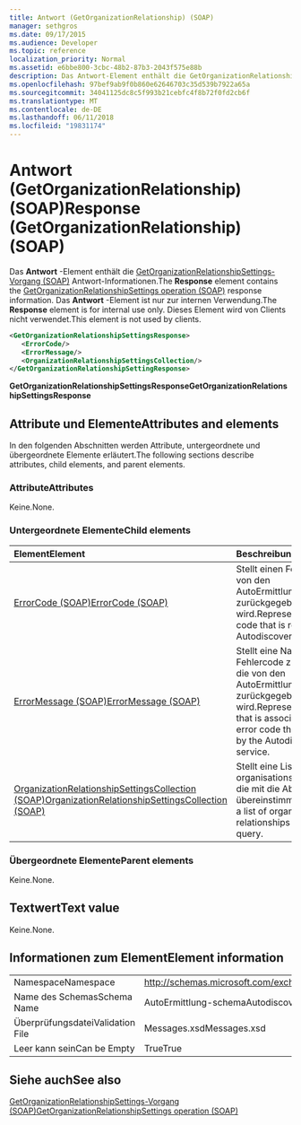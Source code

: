```yaml
---
title: Antwort (GetOrganizationRelationship) (SOAP)
manager: sethgros
ms.date: 09/17/2015
ms.audience: Developer
ms.topic: reference
localization_priority: Normal
ms.assetid: e6bbe800-3cbc-48b2-87b3-2043f575e88b
description: Das Antwort-Element enthält die GetOrganizationRelationshipSettings-Vorgang (SOAP) Antwortinformationen. Das Antwort-Element ist nur zur internen Verwendung. Dieses Element wird von Clients nicht verwendet.
ms.openlocfilehash: 97bef9ab9f0b860e62646703c35d539b7922a65a
ms.sourcegitcommit: 34041125dc8c5f993b21cebfc4f8b72f0fd2cb6f
ms.translationtype: MT
ms.contentlocale: de-DE
ms.lasthandoff: 06/11/2018
ms.locfileid: "19831174"
---
```

# <a name="response-getorganizationrelationship-soap"></a><span data-ttu-id="42db4-105">Antwort (GetOrganizationRelationship) (SOAP)</span><span class="sxs-lookup"><span data-stu-id="42db4-105">Response (GetOrganizationRelationship) (SOAP)</span></span>

<span data-ttu-id="42db4-106">Das **Antwort** -Element enthält die [GetOrganizationRelationshipSettings-Vorgang (SOAP)](getorganizationrelationshipsettings-operation-soap.md) Antwort-Informationen.</span><span class="sxs-lookup"><span data-stu-id="42db4-106">The **Response** element contains the [GetOrganizationRelationshipSettings operation (SOAP)](getorganizationrelationshipsettings-operation-soap.md) response information.</span></span> <span data-ttu-id="42db4-107">Das **Antwort** -Element ist nur zur internen Verwendung.</span><span class="sxs-lookup"><span data-stu-id="42db4-107">The **Response** element is for internal use only.</span></span> <span data-ttu-id="42db4-108">Dieses Element wird von Clients nicht verwendet.</span><span class="sxs-lookup"><span data-stu-id="42db4-108">This element is not used by clients.</span></span> 
  
```XML
<GetOrganizationRelationshipSettingsResponse>
   <ErrorCode/>
   <ErrorMessage/>
   <OrganizationRelationshipSettingsCollection/>
</GetOrganizationRelationshipSettingResponse>
```

 <span data-ttu-id="42db4-109">**GetOrganizationRelationshipSettingsResponse**</span><span class="sxs-lookup"><span data-stu-id="42db4-109">**GetOrganizationRelationshipSettingsResponse**</span></span>
## <a name="attributes-and-elements"></a><span data-ttu-id="42db4-110">Attribute und Elemente</span><span class="sxs-lookup"><span data-stu-id="42db4-110">Attributes and elements</span></span>

<span data-ttu-id="42db4-111">In den folgenden Abschnitten werden Attribute, untergeordnete und übergeordnete Elemente erläutert.</span><span class="sxs-lookup"><span data-stu-id="42db4-111">The following sections describe attributes, child elements, and parent elements.</span></span>
  
### <a name="attributes"></a><span data-ttu-id="42db4-112">Attribute</span><span class="sxs-lookup"><span data-stu-id="42db4-112">Attributes</span></span>

<span data-ttu-id="42db4-113">Keine.</span><span class="sxs-lookup"><span data-stu-id="42db4-113">None.</span></span>
  
### <a name="child-elements"></a><span data-ttu-id="42db4-114">Untergeordnete Elemente</span><span class="sxs-lookup"><span data-stu-id="42db4-114">Child elements</span></span>

|<span data-ttu-id="42db4-115">**Element**</span><span class="sxs-lookup"><span data-stu-id="42db4-115">**Element**</span></span>|<span data-ttu-id="42db4-116">**Beschreibung**</span><span class="sxs-lookup"><span data-stu-id="42db4-116">**Description**</span></span>|
|:-----|:-----|
|[<span data-ttu-id="42db4-117">ErrorCode (SOAP)</span><span class="sxs-lookup"><span data-stu-id="42db4-117">ErrorCode (SOAP)</span></span>](errorcode-soap.md) <br/> |<span data-ttu-id="42db4-118">Stellt einen Fehlercode, der von den AutoErmittlungsdienst zurückgegeben wird.</span><span class="sxs-lookup"><span data-stu-id="42db4-118">Represents an error code that is returned by the Autodiscover service.</span></span>  <br/> |
|[<span data-ttu-id="42db4-119">ErrorMessage (SOAP)</span><span class="sxs-lookup"><span data-stu-id="42db4-119">ErrorMessage (SOAP)</span></span>](errormessage-soap.md) <br/> |<span data-ttu-id="42db4-120">Stellt eine Nachricht, die ein Fehlercode zugeordnet ist, die von den AutoErmittlungsdienst zurückgegeben wird.</span><span class="sxs-lookup"><span data-stu-id="42db4-120">Represents a message that is associated with an error code that is returned by the Autodiscover service.</span></span>  <br/> |
|[<span data-ttu-id="42db4-121">OrganizationRelationshipSettingsCollection (SOAP)</span><span class="sxs-lookup"><span data-stu-id="42db4-121">OrganizationRelationshipSettingsCollection (SOAP)</span></span>](organizationrelationshipsettingscollection-soap.md) <br/> |<span data-ttu-id="42db4-122">Stellt eine Liste von organisationsbeziehungen, die mit die Abfrage übereinstimmen.</span><span class="sxs-lookup"><span data-stu-id="42db4-122">Represents a list of organization relationships that match the query.</span></span>  <br/> |
   
### <a name="parent-elements"></a><span data-ttu-id="42db4-123">Übergeordnete Elemente</span><span class="sxs-lookup"><span data-stu-id="42db4-123">Parent elements</span></span>

<span data-ttu-id="42db4-124">Keine.</span><span class="sxs-lookup"><span data-stu-id="42db4-124">None.</span></span>
  
## <a name="text-value"></a><span data-ttu-id="42db4-125">Textwert</span><span class="sxs-lookup"><span data-stu-id="42db4-125">Text value</span></span>

<span data-ttu-id="42db4-126">Keine.</span><span class="sxs-lookup"><span data-stu-id="42db4-126">None.</span></span>
  
## <a name="element-information"></a><span data-ttu-id="42db4-127">Informationen zum Element</span><span class="sxs-lookup"><span data-stu-id="42db4-127">Element information</span></span>

|||
|:-----|:-----|
|<span data-ttu-id="42db4-128">Namespace</span><span class="sxs-lookup"><span data-stu-id="42db4-128">Namespace</span></span>  <br/> |http://schemas.microsoft.com/exchange/2010/Autodiscover  <br/> |
|<span data-ttu-id="42db4-129">Name des Schemas</span><span class="sxs-lookup"><span data-stu-id="42db4-129">Schema Name</span></span>  <br/> |<span data-ttu-id="42db4-130">AutoErmittlung-schema</span><span class="sxs-lookup"><span data-stu-id="42db4-130">Autodiscover schema</span></span>  <br/> |
|<span data-ttu-id="42db4-131">Überprüfungsdatei</span><span class="sxs-lookup"><span data-stu-id="42db4-131">Validation File</span></span>  <br/> |<span data-ttu-id="42db4-132">Messages.xsd</span><span class="sxs-lookup"><span data-stu-id="42db4-132">Messages.xsd</span></span>  <br/> |
|<span data-ttu-id="42db4-133">Leer kann sein</span><span class="sxs-lookup"><span data-stu-id="42db4-133">Can be Empty</span></span>  <br/> |<span data-ttu-id="42db4-134">True</span><span class="sxs-lookup"><span data-stu-id="42db4-134">True</span></span>  <br/> |
   
## <a name="see-also"></a><span data-ttu-id="42db4-135">Siehe auch</span><span class="sxs-lookup"><span data-stu-id="42db4-135">See also</span></span>



[<span data-ttu-id="42db4-136">GetOrganizationRelationshipSettings-Vorgang (SOAP)</span><span class="sxs-lookup"><span data-stu-id="42db4-136">GetOrganizationRelationshipSettings operation (SOAP)</span></span>](getorganizationrelationshipsettings-operation-soap.md)

